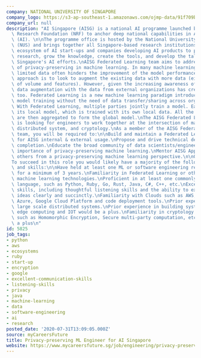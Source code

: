 ```yaml
---
company: NATIONAL UNIVERSITY OF SINGAPORE
company_logo: https://s3-ap-southeast-1.amazonaws.com/ojmp-data/91f709b9be69c4769f6ac085f6e8f2ca/national-university-singapore.jpg
company_url: null
description: "AI Singapore (AISG) is a national AI programme launched by the National\
  \ Research Foundation (NRF) to anchor deep national capabilities in Artificial Intelligence\
  \ (AI). \n\nThe programme office is hosted by the National University of Singapore\
  \ (NUS) and brings together all Singapore-based research institutions and the vibrant\
  \ ecosystem of AI start-ups and companies developing AI products to perform use-inspired\
  \ research, grow the knowledge, create the tools, and develop the talent to power\
  \ Singapore's AI efforts.\nAISG Federated Learning team aims to address the issues\
  \ of privacy-preserving in machine learning. In many machine learning projects,\
  \ limited data often hinders the improvement of the model performance. One potential\
  \ approach is to look to augment the existing data with more data (either in terms\
  \ of volume and features). However, given the increasing awareness of data privacy,\
  \ data augmentation with the data from external organizations has created some concerns\
  \ too. Federated Learning is a new machine learning paradigm introduced to facilitate\
  \ model training without the need of data transfer/sharing across organizations.\
  \ With Federated Learning, multiple parties jointly train a model. Each party shares\
  \ its local model, which is trained with its own local data. All the local models\
  \ are then aggregated to form the global model.\nThe AISG Federated Learning team\
  \ is looking for engineers to work together at the intersection of machine learning,\
  \ distributed system, and cryptology.\nAs a member of the AISG Federated Learning\
  \ team, you will be required to:\n\nBuild and maintain a Federated Learning platform\
  \ for AISG internal & external usage.\nPropose and drive technical decisions for\
  \ completion.\nEducate the broad community of data scientists/engineers about the\
  \ importance of privacy-preserving machine learning.\nMentor AISG Apprentices and\
  \ others from a privacy-preserving machine learning perspective.\n\nQualifications:\n\
  To succeed in this role you would likely have a majority of the following knowledge\
  \ and skills:\n\nHave held at least one ML or software engineering related position\
  \ for a minimum of 3 years.\nFamiliarity in Federated Learning or other privacy-preserving\
  \ machine learning technologies.\nProficient in at least one commonly used programming\
  \ language, such as Python, Ruby, Go, Rust, Java, C#, C++, etc.\nExcellent communication\
  \ skills, including thoughtful listening skills and the ability to express complex\
  \ ideas clearly and succinctly.\nFamiliarity with Clouds such as AWS, Microsoft\
  \ Azure, Google Cloud Platform and code deployment tools.\nPrior experience in building\
  \ large scale distributed systems.\nPrior experience in building systems to support\
  \ edge computing and IOT would be a plus.\nFamiliarity in cryptology technologies,\
  \ such as Homomorphic Encryption, Secure multi-party computation, etc. would be\
  \ a plus\n"
id: 5825
job_tags:
- python
- aws
- ecosystems
- ruby
- start-up
- encryption
- google
- excellent-communication-skills
- listening-skills
- privacy
- java
- machine-learning
- data
- software-engineering
- ai
- research
posted_date: '2020-07-31T13:09:05.000Z'
source: myCareersFuture
title: Privacy-preserving ML Engineer for AI Singapore
website: https://www.mycareersfuture.sg/job/engineering/privacy-preserving-ml-engineer-ai-singapore-5894b3bd5a48a2a24898ca757cd1ef90
---
```

